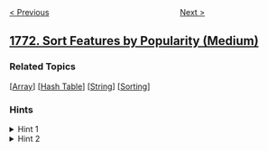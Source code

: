 <!--|This file generated by command(leetcode description); DO NOT EDIT.    |-->
<!--+----------------------------------------------------------------------+-->
<!--|@author    openset <openset.wang@gmail.com>                           |-->
<!--|@link      https://github.com/openset                                 |-->
<!--|@home      https://github.com/openset/leetcode                        |-->
<!--+----------------------------------------------------------------------+-->

[< Previous](../maximize-palindrome-length-from-subsequences "Maximize Palindrome Length From Subsequences")
　　　　　　　　　　　　　　　　
[Next >](../count-items-matching-a-rule "Count Items Matching a Rule")

## [1772. Sort Features by Popularity (Medium)](https://leetcode.com/problems/sort-features-by-popularity "按受欢迎程度排列功能")



### Related Topics
  [[Array](../../tag/array/README.md)]
  [[Hash Table](../../tag/hash-table/README.md)]
  [[String](../../tag/string/README.md)]
  [[Sorting](../../tag/sorting/README.md)]

### Hints
<details>
<summary>Hint 1</summary>
Use a hash map to count the frequency of each word of each string.
</details>

<details>
<summary>Hint 2</summary>
Use the map for sorting the features.
</details>
